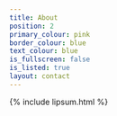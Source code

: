 ```yaml
---
title: About
position: 2
primary_colour: pink
border_colour: blue
text_colour: blue
is_fullscreen: false
is_listed: true
layout: contact
---
```


{% include lipsum.html %}

